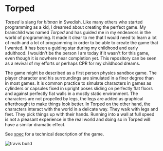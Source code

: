 # Torped

_Torped_ is slang for _hitman_ in Swedish. Like many others who started programming as a kid, I dreamed about creating the perfect game. My brainchild was named _Torped_ and has guided me in my endeavors in the world of programming. It made it clear to me that I would need to learn a lot of math and a lot of programming in order to be able to create the game that I wanted. It has been a guiding star during my childhood and early adulthood. I wouldn't be the person I am today if it wasn't for this game, even though it is nowhere near completion yet. This repository can be seen as a revival of my efforts or perhaps CPR for my childhood dreams.

The game might be described as a first person physics sandbox game. The player character and his surroundings are simulated in a finer degree than in most games. It is common practice to simulate characters in games as cylinders or capsules fixed in upright poses sliding on perfectly flat floors and against perfectly flat walls in a mostly static environment. The characters are not propelled by legs, the legs are added as graphical afterthought to make things look better. In Torped on the other hand, the characters interact with the world in a delicate way. They walk with legs and feet. They pick things up with their hands. Running into a wall at full speed is not a pleasant experience in the real world and doing so in Torped will have a similar dramatic effect.

See [spec](docs/spec.md) for a technical description of the game.

![travis build](https://travis-ci.org/rasmusgo/torped.svg?branch=master)
